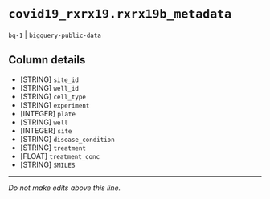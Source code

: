 # `covid19_rxrx19.rxrx19b_metadata`
`bq-1` | `bigquery-public-data`

## Column details
* [STRING]    `site_id`
* [STRING]    `well_id`
* [STRING]    `cell_type`
* [STRING]    `experiment`
* [INTEGER]   `plate`
* [STRING]    `well`
* [INTEGER]   `site`
* [STRING]    `disease_condition`
* [STRING]    `treatment`
* [FLOAT]     `treatment_conc`
* [STRING]    `SMILES`

-------------------------------------------------------------------------------
*Do not make edits above this line.*
